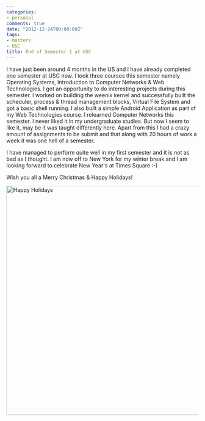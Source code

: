 ```yaml
---
categories:
- personal
comments: true
date: "2012-12-24T00:00:00Z"
tags:
- masters
- USC
title: End of Semester 1 at USC
---
```


I have just been around 4 months in the US and I have already completed one semester at USC now. I took three courses this semester namely Operating Systems, Introduction to Computer Networks & Web Technologies. I got an opportunity to do interesting projects during this semester. I worked on building the weenix kernel and successfully built the scheduler, process & thread management blocks, Virtual File System and got a basic shell running. I also built a simple Android Application as part of my Web Technologies course. I relearned Computer Networks this semester. I never liked it in my undergraduate studies. But now I seem to like it, may be it was taught differently here. Apart from this I had a crazy amount of assignments to be submit and that along with 20 hours of work a week it was one hell of a semester. 

I have managed to perform quite well in my first semester and it is not as bad as I thought. I am now off to New York for my winter break and I am looking forward to celebrate New Year's at Times Square :-)

Wish you all a Merry Christmas & Happy Holidays!

<img title="Pradeep Nayak" src="/images/happyholidays.jpg" alt="Happy Holidays" width = "600px">
